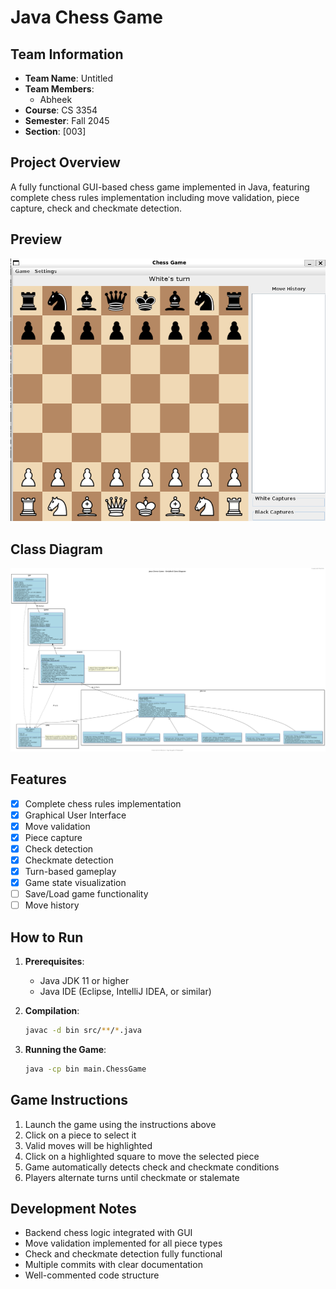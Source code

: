 # Java Chess Game

## Team Information
- **Team Name**: Untitled
- **Team Members**: 
  - Abheek
- **Course**: CS 3354
- **Semester**: Fall 2045
- **Section**: [003]

## Project Overview
A fully functional GUI-based chess game implemented in Java, featuring complete chess rules implementation including move validation, piece capture, check and checkmate detection.

## Preview
![Chess Game Interface](GUIgamestate.png)
<!-- Add your game interface screenshot here -->

## Class Diagram
![Class Diagram](plantuml/Chess_Game_Class_Diagram.png)
<!-- Add your UML class diagram here -->

## Features
- [x] Complete chess rules implementation
- [x] Graphical User Interface
- [x] Move validation
- [x] Piece capture
- [x] Check detection
- [x] Checkmate detection
- [x] Turn-based gameplay
- [x] Game state visualization
- [ ] Save/Load game functionality
- [ ] Move history
<!-- Add or modify features as implemented -->

## How to Run
1. **Prerequisites**:
   - Java JDK 11 or higher
   - Java IDE (Eclipse, IntelliJ IDEA, or similar)

2. **Compilation**:
   ```bash
   javac -d bin src/**/*.java
   ```

3. **Running the Game**:
   ```bash
   java -cp bin main.ChessGame
   ```

## Game Instructions
1. Launch the game using the instructions above
2. Click on a piece to select it
3. Valid moves will be highlighted
4. Click on a highlighted square to move the selected piece
5. Game automatically detects check and checkmate conditions
6. Players alternate turns until checkmate or stalemate

## Development Notes
- Backend chess logic integrated with GUI
- Move validation implemented for all piece types
- Check and checkmate detection fully functional
- Multiple commits with clear documentation
- Well-commented code structure
